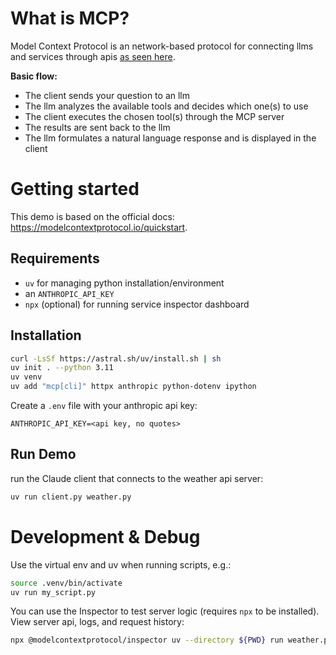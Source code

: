 # What is MCP?

Model Context Protocol is an network-based protocol for connecting llms and services through apis [as seen here](https://modelcontextprotocol.io/introduction#general-architecture).

**Basic flow:**

- The client sends your question to an llm
- The llm analyzes the available tools and decides which one(s) to use
- The client executes the chosen tool(s) through the MCP server
- The results are sent back to the llm
- The llm formulates a natural language response and is displayed in the client



# Getting started
This demo is based on the official docs: https://modelcontextprotocol.io/quickstart.

## Requirements

- `uv` for managing python installation/environment
- an `ANTHROPIC_API_KEY`
- `npx` (optional) for running service inspector dashboard

## Installation
```bash
curl -LsSf https://astral.sh/uv/install.sh | sh
uv init . --python 3.11
uv venv
uv add "mcp[cli]" httpx anthropic python-dotenv ipython 
```
Create a `.env` file with your anthropic api key:
```
ANTHROPIC_API_KEY=<api key, no quotes>
```

## Run Demo
run the Claude client that connects to the weather api server:
```bash
uv run client.py weather.py
```


# Development & Debug
Use the virtual env and uv when running scripts, e.g.:
```bash
source .venv/bin/activate
uv run my_script.py
```

You can use the Inspector to test server logic (requires `npx` to be installed). View server api, logs, and request history:
```bash
npx @modelcontextprotocol/inspector uv --directory ${PWD} run weather.py
```
